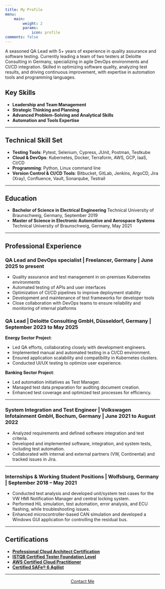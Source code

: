 ```yaml
---
title: My Profile
menu:
    main:
        weight: 2
        params:
            icon: profile
comments: false
---
```

A seasoned QA Lead with 5+ years of experience in quality assurance and software testing. Currently leading a team of
two testers at Deloitte Consulting in Germany, specializing in agile DevOps environments and CI/CD integration. Skilled
in optimizing software quality, analyzing test results, and driving continuous improvement, with expertise in automation
tools and programming languages.

## Key Skills

- **Leadership and Team Management**
- **Strategic Thinking and Planning**
- **Advanced Problem-Solving and Analytical Skills**
- **Automation and Tools Expertise**

---

## Technical Skill Set

- **Testing Tools**: Pytest, Selenium, Cypress, JUnit, Postman, Testkube
- **Cloud & DevOps**: Kubernetes, Docker, Terraform, AWS, GCP, IaaS, CI/CD
- **Programming**: Python, Linux command line
- **Version Control & CI/CD Tools**: Bitbucket, GitLab, Jenkins, ArgoCD, Jira (Xray), Confluence, Vault, Sonarqube,
Testrail

---

## Education

- **Bachelor of Science in Electrical Engineering**
  Technical University of Braunschweig, Germany, September 2019
- **Master of Science in Electronic Automotive and Aerospace Systems**
  Technical University of Braunschweig, Germany, May 2021

---

## Professional Experience

### QA Lead and DevOps specialist | Freelancer, Germany | June 2025 to present

- Quality assurance and test management in on-premises Kubernetes environments
- Automated testing of APIs and user interfaces
- Optimization of CI/CD pipelines to improve deployment stability
- Development and maintenance of test frameworks for developer tools
- Close collaboration with DevOps teams to ensure reliability and monitoring of internal platforms

### QA Lead | Deloitte Consulting GmbH, Düsseldorf, Germany | September 2023 to May 2025

**Energy Sector Project**:

- Led QA efforts, collaborating closely with development engineers.
- Implemented manual and automated testing in a CI/CD environment.
- Ensured application scalability and compatibility in Kubernetes clusters.
- Conducted UI/UX testing to optimize user experience.

**Banking Sector Project**:

- Led automation initiatives as Test Manager.
- Managed test data preparation for auditing document creation.
- Enhanced test coverage and optimized test processes for efficiency.

---

### System Integration and Test Engineer | Volkswagen Infotainment GmbH, Bochum, Germany | June 2021 to August 2022

- Analyzed requirements and defined software integration and test criteria.
- Developed and implemented software, integration, and system tests, including test automation.
- Collaborated with internal and external partners (VW, Continental) and tracked issues in Jira.

---

### Internships & Working Student Positions | Wolfsburg, Germany | September 2018 – May 2021

- Conducted test analysis and developed unit/system test cases for the VW HMI Notification Manager and central locking
system.
- Performed HiL simulation, test automation, error analysis, and ECU flashing, while troubleshooting issues.
- Enhanced microcontroller-based CAN simulation and developed a Windows GUI application for controlling the residual
bus.

---

## Certifications

- **[Professional Cloud Architect
  Certification](https://www.credly.com/badges/36866d3e-0abf-413d-bf64-014f4846d209)**
- **[ISTQB Certified Tester Foundation Level](http://scr.istqb.org/?name=sahraoui&number=105833)**
- **[AWS Certified Cloud Practitioner](https://www.credly.com/badges/c39efa09-170b-4d19-bea9-e8a0e136c53e)**
- **[Certified SAFe® 6 Agilist](https://www.credly.com/badges/b8d14f21-a729-4828-a475-59c15aca6730)**

---
<div class="contact-me" style="text-align: center;">
    <a href="/contact" class="btn btn-primary">Contact Me</a>
</div>
